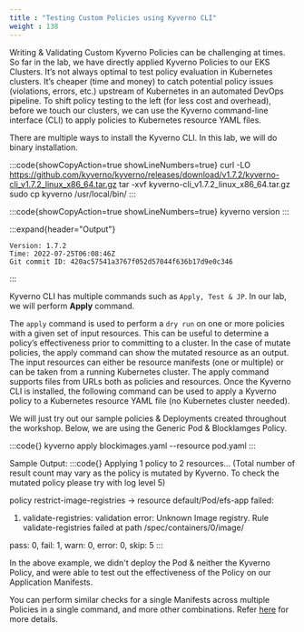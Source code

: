 ```yaml
---
title : "Testing Custom Policies using Kyverno CLI"
weight : 138
---
```


Writing & Validating Custom Kyverno Policies can be challenging at times. So far in the lab, we have directly applied  Kyverno Policies to our EKS Clusters. It’s not always optimal to test policy evaluation in Kubernetes clusters. It’s cheaper (time and money) to catch potential policy issues (violations, errors, etc.) upstream of Kubernetes in an automated DevOps pipeline. To shift policy testing to the left (for less cost and overhead), before we touch our clusters, we can use the Kyverno command-line interface (CLI) to apply policies to Kubernetes resource YAML files.

There are multiple ways to install the Kyverno CLI. In this lab, we will do binary installation.

:::code{showCopyAction=true showLineNumbers=true}
curl -LO https://github.com/kyverno/kyverno/releases/download/v1.7.2/kyverno-cli_v1.7.2_linux_x86_64.tar.gz
tar -xvf kyverno-cli_v1.7.2_linux_x86_64.tar.gz
sudo cp kyverno /usr/local/bin/
:::

:::code{showCopyAction=true showLineNumbers=true}
kyverno version
:::

:::expand{header="Output"}
```text
Version: 1.7.2
Time: 2022-07-25T06:08:46Z
Git commit ID: 420ac57541a3767f052d57044f636b17d9e0c346
```
:::

Kyverno CLI has multiple commands such as ```Apply, Test & JP```. In our lab, we will perform **Apply** command.

The ```apply``` command is used to perform a ```dry run``` on one or more policies with a given set of input resources. This can be useful to determine a policy’s effectiveness prior to committing to a cluster. In the case of mutate policies, the apply command can show the mutated resource as an output. The input resources can either be resource manifests (one or multiple) or can be taken from a running Kubernetes cluster. The apply command supports files from URLs both as policies and resources. Once the Kyverno CLI is installed, the following command can be used to apply a Kyverno policy to a Kubernetes resource YAML file (no Kubernetes cluster needed).

We will just try out our sample policies & Deployments created throughout the workshop. Below, we are using the Generic Pod & BlockIamges Policy.

:::code{}
kyverno apply blockimages.yaml --resource pod.yaml 
:::

Sample Output:
:::code{}
Applying 1 policy to 2 resources... 
(Total number of result count may vary as the policy is mutated by Kyverno. To check the mutated policy please try with log level 5)

policy restrict-image-registries -> resource default/Pod/efs-app failed: 
1. validate-registries: validation error: Unknown Image registry. Rule validate-registries failed at path /spec/containers/0/image/ 

pass: 0, fail: 1, warn: 0, error: 0, skip: 5 
:::

In the above example, we didn't deploy the Pod & neither the Kyverno Policy, and were able to test out the effectiveness of the Policy on our Application Manifests. 

You can perform similar checks for a single Manifests across multiple Policies in a single command, and more other combinations. Refer [here](https://kyverno.io/docs/kyverno-cli/#cli-commands) for more details.

